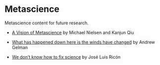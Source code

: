 # Metascience

Metascience content for future research.

- [A Vision of Metascience](https://scienceplusplus.org/metascience/) by Michael Nielsen and Kanjun Qiu

- [What has happened down here is the winds have changed](https://statmodeling.stat.columbia.edu/2016/09/21/what-has-happened-down-here-is-the-winds-have-changed/) by Andrew Gelman

- [We don’t know how to fix science](https://worksinprogress.co/issue/we-dont-know-how-to-fix-science/) by José Luis Ricón